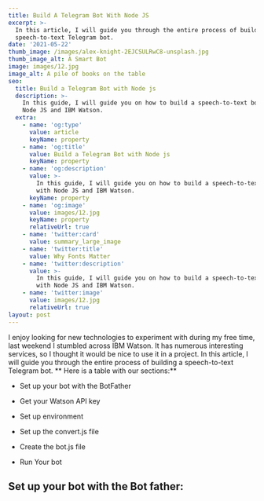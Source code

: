```yaml
---
title: Build A Telegram Bot With Node JS
excerpt: >-
  In this article, I will guide you through the entire process of building a
  speech-to-text Telegram bot.
date: '2021-05-22'
thumb_image: /images/alex-knight-2EJCSULRwC8-unsplash.jpg
thumb_image_alt: A Smart Bot
image: images/12.jpg
image_alt: A pile of books on the table
seo:
  title: Build a Telegram Bot with Node js
  description: >-
    In this guide, I will guide you on how to build a speech-to-text bot with
    Node JS and IBM Watson.
  extra:
    - name: 'og:type'
      value: article
      keyName: property
    - name: 'og:title'
      value: Build a Telegram Bot with Node js
      keyName: property
    - name: 'og:description'
      value: >-
        In this guide, I will guide you on how to build a speech-to-text bot
        with Node JS and IBM Watson.
      keyName: property
    - name: 'og:image'
      value: images/12.jpg
      keyName: property
      relativeUrl: true
    - name: 'twitter:card'
      value: summary_large_image
    - name: 'twitter:title'
      value: Why Fonts Matter
    - name: 'twitter:description'
      value: >-
        In this guide, I will guide you on how to build a speech-to-text bot
        with Node JS and IBM Watson.
    - name: 'twitter:image'
      value: images/12.jpg
      relativeUrl: true
layout: post
---
```

I enjoy looking for new technologies to experiment with during my free time, last weekend I stumbled across IBM Watson. It has numerous interesting services, so I thought it would be nice to use it in a project. In this article, I will guide you through the entire process of building a speech-to-text Telegram bot.
**
Here is a table with our sections:**

*   Set up your bot with the BotFather

*   Get your Watson API key

*   Set up environment

*   Set up the convert.js file

*   Create the bot.js file

*   Run Your bot

## Set up your bot with the Bot father:





